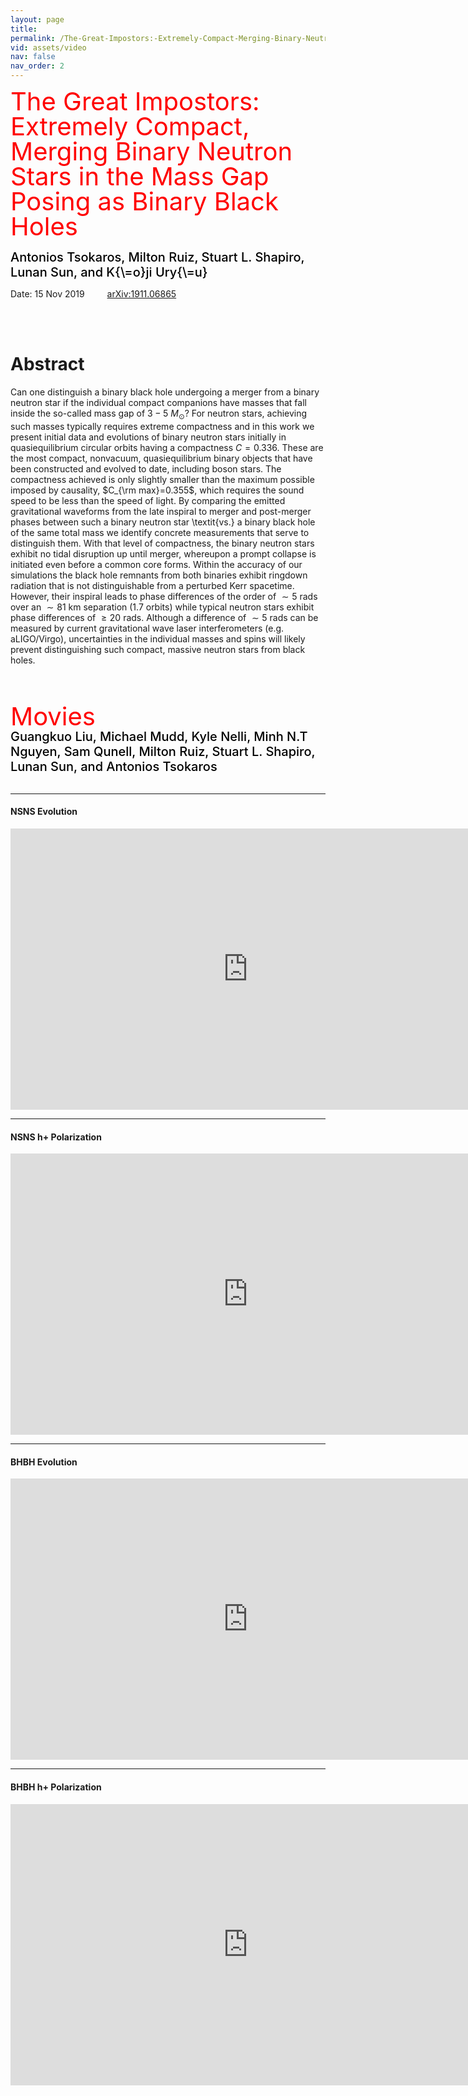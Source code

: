 ```yaml
---
layout: page
title: 
permalink: /The-Great-Impostors:-Extremely-Compact-Merging-Binary-Neutron-Stars-in-the-Mass-Gap-Posing-as-Binary-Black-Holes/
vid: assets/video
nav: false
nav_order: 2
---
```


<div class="alert alert-block alert-success">
     <span style="color:red;font-weight:400;font-size:40px;line-height:1em">
        The Great Impostors: Extremely Compact, Merging Binary Neutron Stars in the Mass Gap Posing as Binary Black Holes
     </span>
     <br/><br/>
     <span style="color:black;font-weight:500;font-size:20px">
    Antonios Tsokaros,
    Milton Ruiz,
    Stuart L. Shapiro,
    Lunan Sun, and
    K{\=o}ji Ury{\=u} 
     </span>
</div>

Date: 15 Nov 2019    &emsp;&emsp; [arXiv:1911.06865](https://arxiv.org/abs/1911.06865)

<br/><br/>


# Abstract 
Can one distinguish a binary black hole undergoing a merger from a binary
neutron star if the individual compact companions have masses that fall inside
the so-called mass gap of $3-5\ M_\odot$? For neutron stars, achieving such
masses typically requires extreme compactness and in this work we present
initial data and evolutions of binary neutron stars initially in
quasiequilibrium circular orbits having a compactness $C=0.336$. These are the
most compact, nonvacuum, quasiequilibrium binary objects that have been
constructed and evolved to date, including boson stars. The compactness
achieved is only slightly smaller than the maximum possible imposed by
causality, $C_{\rm max}=0.355$, which requires the sound speed to be less than
the speed of light. By comparing the emitted gravitational
waveforms from the late inspiral to merger and post-merger phases between such
a binary neutron star \textit{vs.} a binary black hole of the same total mass we
identify concrete measurements that serve to distinguish them.  With that level
of compactness, the binary neutron stars exhibit no tidal disruption up until
merger, whereupon a prompt collapse is initiated even before a common core forms.
Within the accuracy of our simulations the black hole remnants from both
binaries exhibit ringdown radiation that is not distinguishable from a perturbed
Kerr spacetime.  However, their inspiral leads to phase differences of the order
of
$\sim 5$
rads over an $\sim 81$ km separation (1.7 orbits) while typical neutron
stars exhibit phase differences of $\geq 20$ rads. Although a difference of
$\sim 5$
rads
can be measured by current gravitational wave laser interferometers (e.g.
aLIGO/Virgo), uncertainties in the
individual masses and spins
will likely prevent
distinguishing such compact, massive neutron stars from black holes.

<br/><br/>


<div class="alert alert-block alert-info">
     <span style="color:red;font-weight:400;font-size:40px;line-height:1em">
        Movies
     </span>
     <br/>
     <span style="color:black;font-weight:500;font-size:20px">
    Guangkuo Liu,
    Michael Mudd,
    Kyle Nelli,
    Minh N.T Nguyen,
    Sam Qunell,
    Milton Ruiz,
    Stuart L. Shapiro,
    Lunan Sun, and
    Antonios Tsokaros
     </span>
</div>

<br/>

---
#### NSNS Evolution

<iframe width="760" height="450" src="https://www.youtube.com/embed/wLWZrq3lVco" frameborder="0" allowfullscreen></iframe>
<br/>

---
#### NSNS h+ Polarization

<iframe width="760" height="450" src="https://www.youtube.com/embed/Rytl4Xjn4mw" frameborder="0" allowfullscreen></iframe>
<br/>

---
#### BHBH Evolution

<iframe width="760" height="450" src="https://www.youtube.com/embed/Km0RVlpBZs4" frameborder="0" allowfullscreen></iframe>
<br/>

---
#### BHBH h+ Polarization

<iframe width="760" height="450" src="https://www.youtube.com/embed/blm6Nt67TAw" frameborder="0" allowfullscreen></iframe>
<br/>

